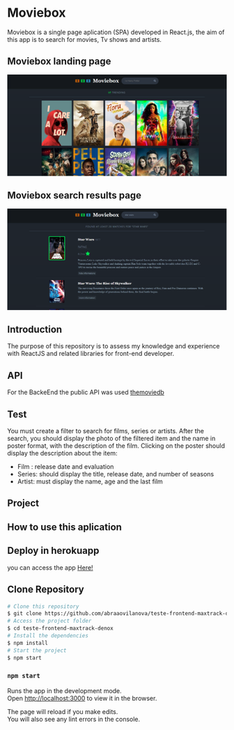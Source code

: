 # Moviebox
Moviebox is a single page aplication (SPA) developed in React.js, the aim of this app is to search for movies, Tv shows and artists.

## Moviebox landing page
![Moviebox view #1](/images/readme-img1.png)

## Moviebox search results page
![Moviebox view #2](/images/readme-img2.png)

## Introduction
The purpose of this repository is to assess my knowledge and experience with ReactJS and related libraries for front-end developer.


## API
For the BackeEnd the public API was used [themoviedb](https://www.themoviedb.org/)

## Test
You must create a filter to search for films, series or artists. After the search, you should display the photo of the filtered item and the name in poster format, with the description of the film.
Clicking on the poster should display the description about the item:
* Film : release date and evaluation
* Series: should display the title, release date, and number of seasons
* Artist: must display the name, age and the last film

## Project
 
## How to use this aplication

## Deploy in herokuapp
you can access the app [Here!]()

## Clone Repository

```bash
# Clone this repository
$ git clone https://github.com/abraaovilanova/teste-frontend-maxtrack-denox
# Access the project folder
$ cd teste-frontend-maxtrack-denox
# Install the dependencies
$ npm install
# Start the project
$ npm start
```

### `npm start`

Runs the app in the development mode.\
Open [http://localhost:3000](http://localhost:3000) to view it in the browser.

The page will reload if you make edits.\
You will also see any lint errors in the console.


